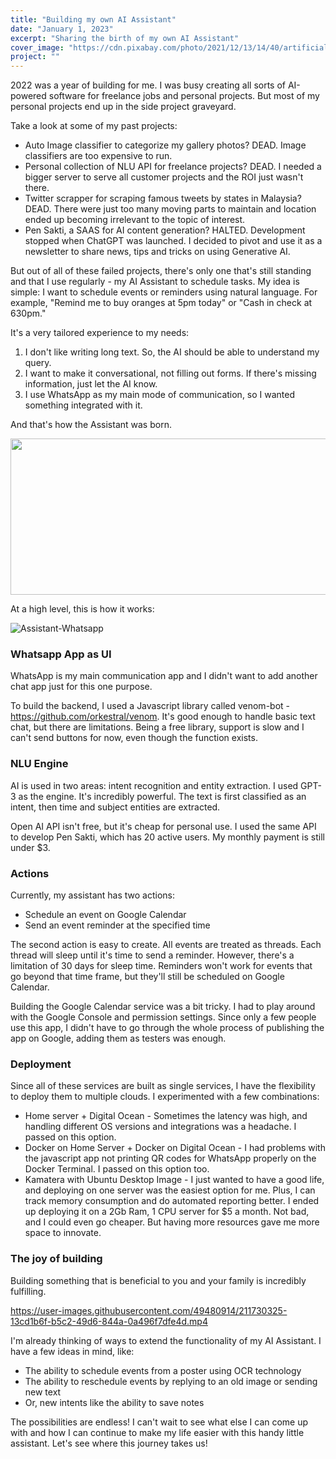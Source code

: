 ```yaml
---
title: "Building my own AI Assistant"
date: "January 1, 2023"
excerpt: "Sharing the birth of my own AI Assistant"
cover_image: "https://cdn.pixabay.com/photo/2021/12/13/14/40/artificial-6868378_960_720.png"
project: ""
---
```


2022 was a year of building for me. I was busy creating all sorts of AI-powered software for freelance jobs and personal projects. But most of my personal projects end up in the side project graveyard.

Take a look at some of my past projects:

- Auto Image classifier to categorize my gallery photos? DEAD. Image classifiers are too expensive to run.
- Personal collection of NLU API for freelance projects? DEAD. I needed a bigger server to serve all customer projects and the ROI just wasn't there.
- Twitter scrapper for scraping famous tweets by states in Malaysia? DEAD. There were just too many moving parts to maintain and location ended up becoming irrelevant to the topic of interest.
- Pen Sakti, a SAAS for AI content generation? HALTED. Development stopped when ChatGPT was launched. I decided to pivot and use it as a newsletter to share news, tips and tricks on using Generative AI.

But out of all of these failed projects, there's only one that's still standing and that I use regularly - my AI Assistant to schedule tasks. My idea is simple: I want to schedule events or reminders using natural language. For example, "Remind me to buy oranges at 5pm today" or "Cash in check at 630pm."

It's a very tailored experience to my needs:

1. I don't like writing long text. So, the AI should be able to understand my query.
2. I want to make it conversational, not filling out forms. If there's missing information, just let the AI know.
3. I use WhatsApp as my main mode of communication, so I wanted something integrated with it.

And that's how the Assistant was born.

<img src="https://user-images.githubusercontent.com/49480914/211729088-e9792688-d2d5-4472-8618-16a643eabdcf.PNG" width="600" height="250">

At a high level, this is how it works:

![Assistant-Whatsapp](https://user-images.githubusercontent.com/49480914/211731052-ff8410a6-d3c4-4ba6-8e83-ee37827b60b8.jpg)

### Whatsapp App as UI

WhatsApp is my main communication app and I didn't want to add another chat app just for this one purpose. 

To build the backend, I used a Javascript library called venom-bot - https://github.com/orkestral/venom. It's good enough to handle basic text chat, but there are limitations. Being a free library, support is slow and I can't send buttons for now, even though the function exists.

### NLU Engine

AI is used in two areas: intent recognition and entity extraction. I used GPT-3 as the engine. It's incredibly powerful. The text is first classified as an intent, then time and subject entities are extracted.

Open AI API isn't free, but it's cheap for personal use. I used the same API to develop Pen Sakti, which has 20 active users. My monthly payment is still under $3.

### Actions

Currently, my assistant has two actions:

- Schedule an event on Google Calendar
- Send an event reminder at the specified time

The second action is easy to create. All events are treated as threads. Each thread will sleep until it's time to send a reminder. However, there's a limitation of 30 days for sleep time. Reminders won't work for events that go beyond that time frame, but they'll still be scheduled on Google Calendar.

Building the Google Calendar service was a bit tricky. I had to play around with the Google Console and permission settings. Since only a few people use this app, I didn't have to go through the whole process of publishing the app on Google, adding them as testers was enough.

### Deployment

Since all of these services are built as single services, I have the flexibility to deploy them to multiple clouds. I experimented with a few combinations:

- Home server + Digital Ocean - Sometimes the latency was high, and handling different OS versions and integrations was a headache. I passed on this option.
- Docker on Home Server + Docker on Digital Ocean - I had problems with the javascript app not printing QR codes for WhatsApp properly on the Docker Terminal. I passed on this option too.
- Kamatera with Ubuntu Desktop Image - I just wanted to have a good life, and deploying on one server was the easiest option for me. Plus, I can track memory consumption and do automated reporting better. I ended up deploying it on a 2Gb Ram, 1 CPU server for $5 a month. Not bad, and I could even go cheaper. But having more resources gave me more space to innovate.

### The joy of building

Building something that is beneficial to you and your family is incredibly fulfilling.

https://user-images.githubusercontent.com/49480914/211730325-13cd1b6f-b5c2-49d6-844a-0a496f7dfe4d.mp4

I'm already thinking of ways to extend the functionality of my AI Assistant. I have a few ideas in mind, like:

- The ability to schedule events from a poster using OCR technology
- The ability to reschedule events by replying to an old image or sending new text
- Or, new intents like the ability to save notes

The possibilities are endless! I can't wait to see what else I can come up with and how I can continue to make my life easier with this handy little assistant. Let's see where this journey takes us!
